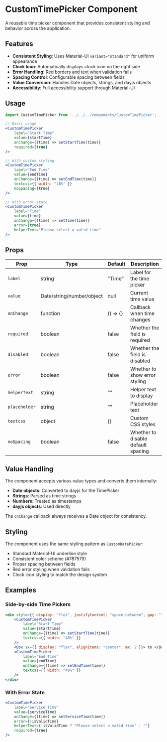 # CustomTimePicker Component

A reusable time picker component that provides consistent styling and behavior across the application.

## Features

- **Consistent Styling**: Uses Material-UI `variant="standard"` for uniform appearance
- **Clock Icon**: Automatically displays clock icon on the right side
- **Error Handling**: Red borders and text when validation fails
- **Spacing Control**: Configurable spacing between fields
- **Value Conversion**: Handles Date objects, strings, and dayjs objects
- **Accessibility**: Full accessibility support through Material-UI

## Usage

```jsx
import CustomTimePicker from '../../../components/CustomTimePicker';

// Basic usage
<CustomTimePicker
    label="Start Time"
    value={startTime}
    onChange={(time) => setStartTime(time)}
    required={true}
/>

// With custom styling
<CustomTimePicker
    label="End Time"
    value={endTime}
    onChange={(time) => setEndTime(time)}
    textcss={{ width: "48%" }}
    noSpacing={true}
/>

// With error state
<CustomTimePicker
    label="Time"
    value={time}
    onChange={(time) => setTime(time)}
    error={true}
    helperText="Please select a valid time"
/>
```

## Props

| Prop | Type | Default | Description |
|------|------|---------|-------------|
| `label` | string | "Time" | Label for the time picker |
| `value` | Date/string/number/object | null | Current time value |
| `onChange` | function | () => {} | Callback when time changes |
| `required` | boolean | false | Whether the field is required |
| `disabled` | boolean | false | Whether the field is disabled |
| `error` | boolean | false | Whether to show error styling |
| `helperText` | string | "" | Helper text to display |
| `placeholder` | string | "" | Placeholder text |
| `textcss` | object | {} | Custom CSS styles |
| `noSpacing` | boolean | false | Whether to disable default spacing |

## Value Handling

The component accepts various value types and converts them internally:
- **Date objects**: Converted to dayjs for the TimePicker
- **Strings**: Parsed as time strings
- **Numbers**: Treated as timestamps
- **dayjs objects**: Used directly

The `onChange` callback always receives a Date object for consistency.

## Styling

The component uses the same styling pattern as `CustomDatePicker`:
- Standard Material-UI underline style
- Consistent color scheme (#787579)
- Proper spacing between fields
- Red error styling when validation fails
- Clock icon styling to match the design system

## Examples

### Side-by-side Time Pickers
```jsx
<div style={{ display: "flex", justifyContent: "space-between", gap: "16px" }}>
    <CustomTimePicker
        label="Start Time"
        value={startTime}
        onChange={(time) => setStartTime(time)}
        textcss={{ width: "48%" }}
    />
    <Box sx={{ display: "flex", alignItems: "center", mx: 2 }}> to </Box>
    <CustomTimePicker
        label="End Time"
        value={endTime}
        onChange={(time) => setEndTime(time)}
        textcss={{ width: "48%" }}
    />
</div>
```

### With Error State
```jsx
<CustomTimePicker
    label="Service Time"
    value={serviceTime}
    onChange={(time) => setServiceTime(time)}
    error={!isValidTime}
    helperText={!isValidTime ? "Please select a valid time" : ""}
    required={true}
/>
```
